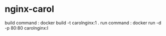 # nginx-carol

build command : docker build -t carolnginx:1 .
run command : docker run -d -p 80:80 carolnginx:l
